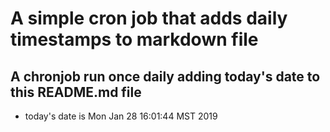 A simple cron job that adds daily timestamps to markdown file
============================================================
## A chronjob run once daily adding today's date to this README.md file
* today's date is Mon Jan 28 16:01:44 MST 2019
